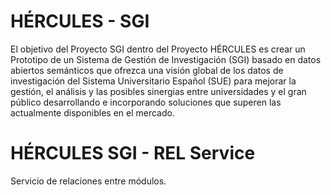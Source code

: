 # HÉRCULES - SGI

El objetivo del Proyecto SGI dentro del Proyecto HÉRCULES es crear un Prototipo de un Sistema de Gestión de Investigación (SGI) basado en datos abiertos semánticos que ofrezca una visión global de los datos de investigación del Sistema Universitario Español (SUE) para mejorar la gestión, el análisis y las posibles sinergias entre universidades y el gran público desarrollando e incorporando soluciones que superen las actualmente disponibles en el mercado.

# HÉRCULES SGI - REL Service

Servicio de relaciones entre módulos.

